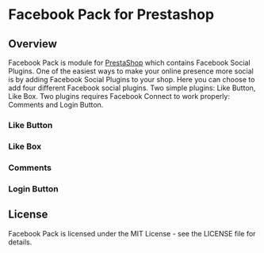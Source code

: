 # Facebook Pack for Prestashop

## Overview
Facebook Pack is module for [PrestaShop](http://www.prestashop.com/) which contains Facebook Social Plugins.
One of the easiest ways to make your online presence more social is by adding Facebook Social Plugins to your shop. Here you can choose to add four different Facebook social plugins.
Two simple plugins: Like Button, Like Box.
Two plugins requires Facebook Connect to work properly: Comments and Login Button.

### Like Button

### Like Box

### Comments

### Login Button

## License
Facebook Pack is licensed under the MIT License - see the LICENSE file for details.
